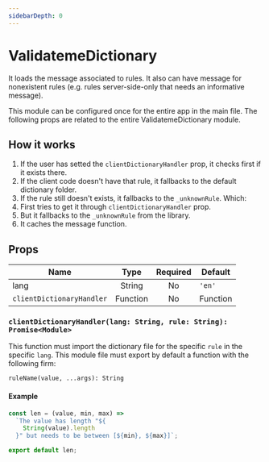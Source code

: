 ```yaml
---
sidebarDepth: 0
---
```


# ValidatemeDictionary

It loads the message associated to rules. It also can have message for nonexistent rules (e.g. rules server-side-only that needs an informative message).

This module can be configured once for the entire app in the main file. The following props are related to the entire ValidatemeDictionary module.

## How it works

1. If the user has setted the `clientDictionaryHandler` prop, it checks first if it exists there.
2. If the client code doesn't have that rule, it fallbacks to the default dictionary folder.
3. If the rule still doesn't exists, it fallbacks to the `_unknownRule`. Which:
  1. First tries to get it through `clientDictionaryHandler` prop.
  2. But it fallbacks to the `_unknownRule` from the library.
4. It caches the message function.

## Props

| Name                      | Type     | Required | Default  |
| ------------------------- | :------: | :------: | -------- |
| lang                      | String   | No       | `'en'`   |
| `clientDictionaryHandler` | Function | No       | Function |

### `clientDictionaryHandler(lang: String, rule: String): Promise<Module>`

This function must import the dictionary file for the specific `rule` in the specific `lang`. This module file must export by default a function with the following firm:

```
ruleName(value, ...args): String
```

#### Example

```js
const len = (value, min, max) =>
  `The value has length "${
    String(value).length
  }" but needs to be between [${min}, ${max}]`;

export default len;
```
